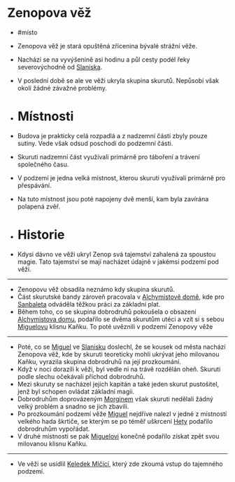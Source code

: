 # Zenopova věž
- #místo
- Zenopova věž je stará opuštěná zřícenina bývalé strážní věže.
- Nachází se na vyvýšenině asi hodinu a půl cesty podél řeky severovýchodně od [Slaniska](Slanisko.md).
- V poslední době se ale ve věži ukryla skupina skurutů. Nepůsobí však okolí žádné závažné problémy.

- # Místnosti
- Budova je prakticky celá rozpadlá a z nadzemní části zbyly pouze sutiny. Vede však odsud poschodí do podzemní části.
- Skuruti nadzemní část využívali primárně pro táboření a trávení společného času.
- V podzemí je jedna velká místnost, kterou skuruti využívali primárně pro přespávání.
- Na tuto místnost jsou poté napojeny dvě menší, kam byla zavírána polapená zvěř.

- # Historie
- Kdysi dávno ve věži ukryl Zenop svá tajemství zahalená za spoustou magie. Tato tajemství se mají nacházet údajně v jakémsi podzemí pod věží.
- ---
- Zenopovu věž obsadila neznámo kdy skupina skurutů.
- Část skurutské bandy zároveň pracovala v [Alchymistově domě](Alchymistův_dům.md), kde pro [Sanbaleta](Sanbalet.md) odváděla těžkou práci za základní plat.
- Během toho, co se skupina dobrodruhů pokoušela o obsazení [Alchymistova domu](Alchymistův_dům.md), podařilo se dvěma skurutům utéci a vzít si s sebou [Miguelovu](Miguel_de_Cartoz.md) klisnu Kaňku. To poté uvěznili v podzemí Zenopovy věže
- ---
- Poté, co se [Miguel](Miguel.md) ve [Slanisku](Slanisko.md) doslechl, že se kousek od města nachází Zenopova věž, kde by skuruti teoreticky mohli ukrývat jeho milovanou Kaňku, vyrazila skupina dobrodruhů na její prozkoumání.
- Když v noci dorazili k věži, byl vedle ni na trávě rozdělán oheň. Skuruti podle slechu očekávali příchod dobrodruhů.
- Mezi skuruty se nacházel jejich kapitán a také jeden skurut pustošitel, jenž byl schopen ovládat základní magii.
- Dobrodruhům doprovázeným [Morginem](Morgin.md) však skuruti nedělali žádný velký problém a snadno se jich zbavili.
- Po prozkoumání podzemí věže [Miguel](Miguel.md) nejdříve nalezl v jedné z místností velkého hada škrtiče, se kterým se po téměř uškrcení [Hety](Heta.md) podařilo dobrodruhům vypořádat.
- V druhé místnosti se pak [Miguelovi](Miguel_de_Cartoz.md) konečně podařilo získat zpět svou milovanou klisnu Kaňku.
- ---
- Ve věži se usídlil [Keledek Mlčící](Keledek_Mlčící.md), který zde zkoumá vstup do tajemného podzemí.